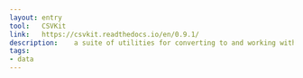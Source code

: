 ```yaml
---
layout: entry
tool:	CSVKit
link:	https://csvkit.readthedocs.io/en/0.9.1/
description:	a suite of utilities for converting to and working with CSV
tags:
- data	
---
```

